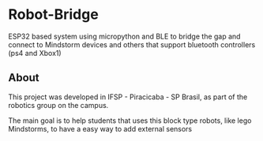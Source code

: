 # Robot-Bridge
ESP32 based system using micropython and BLE to bridge the gap and connect to Mindstorm devices and others that support bluetooth controllers (ps4 and Xbox1)


## About

This project was developed in IFSP - Piracicaba - SP Brasil, as part of the robotics group on the campus.

The main goal is to help students that uses this block type robots, like lego Mindstorms, to have a easy way to add external sensors


